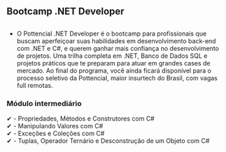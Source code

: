 ## Bootcamp .NET Developer

##

- O Pottencial .NET Developer é o bootcamp para profissionais que buscam aperfeiçoar suas habilidades em 
  desenvolvimento back-end com .NET e C#, e querem ganhar mais confiança no desenvolvimento de projetos. 
  Uma trilha completa em .NET, Banco de Dados SQL e projetos práticos que te preparam para atuar em grandes 
  cases de mercado. Ao final do programa, você ainda ficará disponível para o processo seletivo da Pottencial, 
  maior insurtech do Brasil, com vagas full remotas.
  
### Módulo intermediário 

✔ - Propriedades, Métodos e Construtores com C#<br>
✔ - Manipulando Valores com C#<br>
✔ - Exceções e Coleções com C#<br>
✔ - Tuplas, Operador Ternário e Desconstrução de um Objeto com C#<br>
